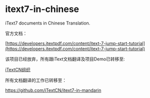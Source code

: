 # itext7-in-chinese
iText7 documents in Chinese Translation.

官方文档：

[https://developers.itextpdf.com/content/itext-7-jump-start-tutorial](https://developers.itextpdf.com/content/itext-7-jump-start-tutorial)

该项目已经放弃，所有跟iText文档翻译及项目Demo已转移至:

[iTextCN组织](https://github.com/iTextCN/)

所有文档翻译的工作已转移至：

https://github.com/iTextCN/itext7-in-mandarin
